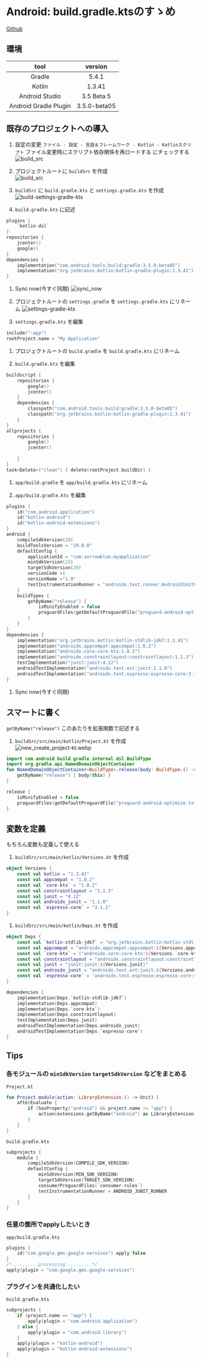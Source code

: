 # Android: build.gradle.ktsのすゝめ
[Github](https://github.com/SorrowBlue/AndroidGradleKts)


## 環境

|tool|version|
|:-------------------:|:----------:|
|Gradle               |5.4.1       |
|Kotlin               |1.3.41      |
|Android Studio       |3.5 Beta 5  |
|Android Gradle Plugin|3.5.0-beta05|


## 既存のプロジェクトへの導入

1. 設定の変更
`ファイル - 設定 - 言語＆フレームワーク - Kotlin - Kotlinスクリプト`
ファイル変更時にスクリプト依存関係を再ロードする にチェックする
![build_src](/images/android-gradle-kts/settings_kotlin-script_reload.webp)

1. プロジェクトルートに `buildSrc` を作成  
![build_src](/images/android-gradle-kts/build_src.webp)

1. `buildSrc` に `build.gradle.kts` と `settings.gradle.kts` を作成
![build-settings-gradle-kts](/images/android-gradle-kts/build-settings-gradle-kts.webp)

1. `build.gradle.kts` に記述
```kotlin:build.gradle.kts
plugins {
    `kotlin-dsl`
}
repositories {
    jcenter()
    google()
}
dependencies {
    implementation("com.android.tools.build:gradle:3.5.0-beta05")
    implementation("org.jetbrains.kotlin:kotlin-gradle-plugin:1.3.41")
}
```

1. Sync now(今すぐ同期)
![sync_now](/images/android-gradle-kts/sync_now.webp)

1. プロジェクトルートの `settings.gradle` を `settings.gradle.kts` にリネーム
![settings-gradle-kts](/images/android-gradle-kts/settings-gradle-kts.webp)

1. `settings.gradle.kts` を編集
```kotlin:settings.gradle.kts
include(":app")
rootProject.name = "My Application"
```

1. プロジェクトルートの `build.gradle` を `build.gradle.kts` にリネーム

1. `build.gradle.kts` を編集
```kotlin:build.gradle.kts
buildscript {
    repositories {
        google()
        jcenter()        
    }
    dependencies {
        classpath("com.android.tools.build:gradle:3.5.0-beta05")
        classpath("org.jetbrains.kotlin:kotlin-gradle-plugin:1.3.41")
    }
}
allprojects {
    repositories {
        google()
        jcenter()
       
    }
}
task<Delete>("clean") { delete(rootProject.buildDir) }
```

1. `app/build.gradle` を `app/build.gradle.kts` にリネーム

1. `app/build.gradle.kts` を編集

```kotlin:app/build.gradle.kts
plugins {
    id("com.android.application")
    id("kotlin-android")
    id("kotlin-android-extensions")
}
android {
    compileSdkVersion(29)
    buildToolsVersion = "29.0.0"
    defaultConfig {
        applicationId = "com.sorrowblue.myapplication"
        minSdkVersion(23)
        targetSdkVersion(29)
        versionCode =1
        versionName ="1.0"
        testInstrumentationRunner = "androidx.test.runner.AndroidJUnitRunner"
    }
    buildTypes {
        getByName("release") {
            isMinifyEnabled = false
            proguardFiles(getDefaultProguardFile("proguard-android-optimize.txt"), "proguard-rules.pro")
        }
    }
}
dependencies {
    implementation("org.jetbrains.kotlin:kotlin-stdlib-jdk7:1.3.41")
    implementation("androidx.appcompat:appcompat:1.0.2")
    implementation("androidx.core:core-ktx:1.0.2")
    implementation("androidx.constraintlayout:constraintlayout:1.1.3")
    testImplementation("junit:junit:4.12")
    androidTestImplementation("androidx.test.ext:junit:1.1.0")
    androidTestImplementation("androidx.test.espresso:espresso-core:3.1.1")
}
```
1. Sync now(今すぐ同期)

## スマートに書く
`getByName("release")` このあたりを拡張関数で記述する

1. `buildSrc/src/main/kotlin/Project.kt` を作成
![new_create_project-kt.webp](/images/android-gradle-kts/new_create_project-kt.webp)
```kotlin:buildSrc/src/main/kotlin/Project.kt
import com.android.build.gradle.internal.dsl.BuildType
import org.gradle.api.NamedDomainObjectContainer
fun NamedDomainObjectContainer<BuildType>.release(body: BuildType.() -> Unit) {
    getByName("release") { body(this) }
}
```
```kotlin:app/build.gradle.kts
release {
	isMinifyEnabled = false
	proguardFiles(getDefaultProguardFile("proguard-android-optimize.txt"), "proguard-rules.pro")
}
```


## 変数を定義
もちろん変数も定義して使える

1. `buildSrc/src/main/kotlin/Versions.kt` を作成
```kotlin:buildSrc/src/main/kotlin/Versions.kt
object Versions {
	const val kotlin = "1.3.41"
	const val appcompat = "1.0.2"
	const val `core-ktx` = "1.0.2"
	const val constraintlayout = "1.1.3"
	const val junit = "4.12"
    const val androidx_junit = "1.1.0"
    const val `espresso-core` = "3.1.1"
}
```

1. `buildSrc/src/main/kotlin/Deps.kt` を作成
```kotlin:buildSrc/src/main/kotlin/Deps.kt
object Deps {
	const val `kotlin-stdlib-jdk7` = "org.jetbrains.kotlin:kotlin-stdlib-jdk7:${Versions.kotlin}"
	const val appcompat = "androidx.appcompat:appcompat:${Versions.appcompat}"
    const val `core-ktx` = ("androidx.core:core-ktx:${Versions.`core-ktx`}")
    const val constraintlayout = "androidx.constraintlayout:constraintlayout:${Versions.constraintlayout}"
    const val junit = "junit:junit:${Versions.junit}"
    const val androidx_junit = "androidx.test.ext:junit:${Versions.androidx_junit}"
    const val `espresso-core` = "androidx.test.espresso:espresso-core:${Versions.`espresso-core`}"
}
```
```kotlin:app/build.gradle.kts
dependencies {
    implementation(Deps.`kotlin-stdlib-jdk7`)
    implementation(Deps.appcompat)
    implementation(Deps.`core-ktx`)
    implementation(Deps.constraintlayout)
    testImplementation(Deps.junit)
    androidTestImplementation(Deps.androidx_junit)
    androidTestImplementation(Deps.`espresso-core`)
}
```

## Tips

### 各モジュールの `minSdkVersion` `targetSdkVersion` などをまとめる
`Project.kt`
```kotlin:build.gradle.kts
fun Project.module(action: LibraryExtension.() -> Unit) {
	afterEvaluate {
		if (hasProperty("android") && project.name != "app") {
			action(extensions.getByName("android") as LibraryExtension)
		}
	}
}
```
`build.gradle.kts`
```kotlin:build.gradle.kts
subprojects {
	module {
		compileSdkVersion(COMPILE_SDK_VERSION)
		defaultConfig {
			minSdkVersion(MIN_SDK_VERSION)
			targetSdkVersion(TARGET_SDK_VERSION)
			consumerProguardFiles(`consumer-rules`)
			testInstrumentationRunner = ANDROID_JUNIT_RUNNER
		}
	}
}
```

###  任意の箇所でapplyしたいとき
`app/build.gradle.kts`
```kotlin:app/build.gradle.kts
plugins {
	id("com.google.gms.google-services") apply false
}
/*..........processing..........*/
apply(plugin = "com.google.gms.google-services")
```

### プラグインを共通化したい
`build.gradle.kts`
```kotlin:build.gradle.kts
subprojects {
	if (project.name == "app") {
		apply(plugin = "com.android.application")
	} else {
		apply(plugin = "com.android.library")
	}
	apply(plugin = "kotlin-android")
	apply(plugin = "kotlin-android-extensions")
}
```



